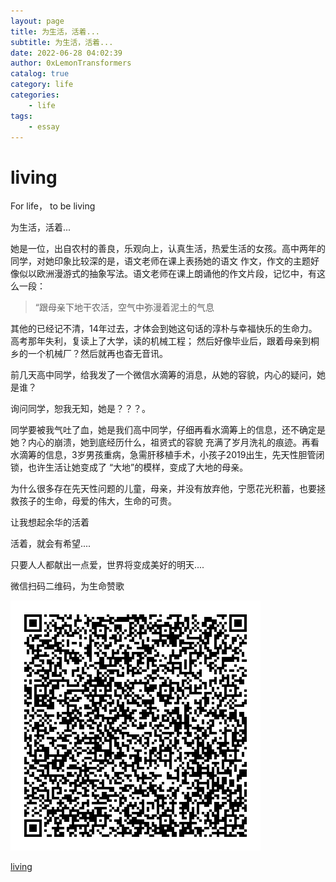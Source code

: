 ```yaml
---
layout: page
title: 为生活，活着...
subtitle: 为生活，活着...
date: 2022-06-28 04:02:39
author: 0xLemonTransformers
catalog: true
category: life
categories:
    - life
tags:
    - essay
---
```


# living
For life， to be living


为生活，活着...

她是一位，出自农村的善良，乐观向上，认真生活，热爱生活的女孩。高中两年的同学，对她印象比较深的是，语文老师在课上表扬她的语文
作文，作文的主题好像似以欧洲漫游式的抽象写法。语文老师在课上朗诵他的作文片段，记忆中，有这么一段：

> “跟母亲下地干农活，空气中弥漫着泥土的气息

其他的已经记不清，14年过去，才体会到她这句话的淳朴与幸福快乐的生命力。高考那年失利，复读上了大学，读的机械工程；
然后好像毕业后，跟着母亲到桐乡的一个机械厂？然后就再也杳无音讯。


前几天高中同学，给我发了一个微信水滴筹的消息，从她的容貌，内心的疑问，她是谁？

询问同学，恕我无知，她是？？？。

同学要被我气吐了血，她是我们高中同学，仔细再看水滴筹上的信息，还不确定是她？内心的崩溃，她到底经历什么，祖贤式的容貌
充满了岁月洗礼的痕迹。再看水滴筹的信息，3岁男孩重病，急需肝移植手术，小孩子2019出生，先天性胆管闭锁，也许生活让她变成了
“大地”的模样，变成了大地的母亲。


为什么很多存在先天性问题的儿童，母亲，并没有放弃他，宁愿花光积蓄，也要拯救孩子的生命，母爱的伟大，生命的可贵。

让我想起余华的活着

活着，就会有希望....


只要人人都献出一点爱，世界将变成美好的明天....

微信扫码二维码，为生命赞歌

![living](/image/life/living.png)


[living](https://github.com/0xTrustTryEP/living) 






